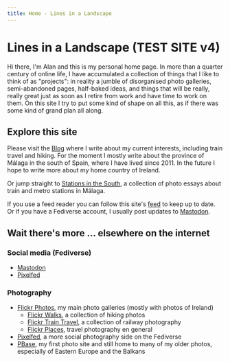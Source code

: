 ```yaml
---
title: Home - Lines in a Landscape
---
```


# Lines in a Landscape (TEST SITE v4)

Hi there, I'm Alan and this is my personal home page. In more than a quarter century of online life, I have accumulated a collection of things that I like to think of as "projects": in reality a jumble of disorganised photo galleries, semi-abandoned pages, half-baked ideas, and things that will be really, really great just as soon as I retire from work and have time to work on them. On this site I try to put some kind of shape on all this, as if there was some kind of grand plan all along.

## Explore this site

Please visit the [Blog](\blog\index.md) where I write about my current interests, including train travel and hiking. For the moment I mostly write about the province of Málaga in the south of Spain, where I have lived since 2011. In the future I hope to write more about my home country of Ireland.

Or jump straight to [Stations in the South](\stations-in-the-south\index.md), a collection of photo essays about train and metro stations in Málaga. 

If you use a feed reader you can follow this site's [feed](feed.xml) to keep up to date. Or if you have a Fediverse account, I usually post updates to <a rel="me" href="https://en.osm.town/@alan">Mastodon</a>.

## Wait there's more ... elsewhere on the internet

### Social media (Fediverse)

- <a rel="me" href="https://en.osm.town/@alan">Mastodon</a>
- [Pixelfed](https://pixelfed.social/alan.grant "My Pixelfed photos")

### Photography

- [Flickr Photos](https://www.alangrantphoto.com/ "My Flickr Galleries"), my main photo galleries (mostly with photos of Ireland)
    - [Flickr Walks](https://www.flickr.com/photos/alangrantphoto/collections/72157721520041495/ "Collection of hiking photos"), a collection of hiking photos
    - [Flickr Train Travel](https://www.flickr.com/photos/alangrantphoto/collections/72157721491275251/ "Collection of railway photos"), a collection of railway photography  
    - [Flickr Places](https://www.flickr.com/photos/alangrantphoto/collections/72157721518635925/ "Collection of travel photos"), travel photography en general 
- [Pixelfed](https://pixelfed.social/alan.grant "My Pixelfed photos"), a more social photography side on the Fediverse
- [PBase](https://pbase.com/alangrant "My PBase galleries"), my first photo site and still home to many of my older photos, especially of Eastern Europe and the Balkans

